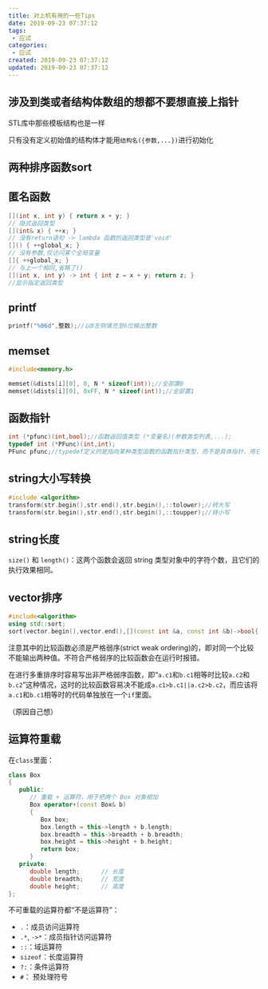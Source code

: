 ```yaml
---
title: 对上机有用的一些Tips
date: 2019-09-23 07:37:12
tags: 
 - 应试
categories: 
 - 应试
created: 2019-09-23 07:37:12
updated: 2019-09-23 07:37:12
---
```


## 涉及到类或者结构体数组的想都不要想直接上指针

STL库中那些模板结构也是一样

只有没有定义初始值的结构体才能用`结构名({参数,...})`进行初始化

## 两种排序函数sort

## 匿名函数

```C++
[](int x, int y) { return x + y; }
// 隐式返回类型
[](int& x) { ++x; }
// 没有return语句 -> lambda 函数的返回类型是'void'
[]() { ++global_x; }
// 没有参数,仅访问某个全局变量
[]{ ++global_x; }
// 与上一个相同,省略了()
[](int x, int y) -> int { int z = x + y; return z; }
//显示指定返回类型
```

## printf

```C++
printf("%06d",整数);//以0左侧填充至6位输出整数
```

## memset

```C++
#include<memory.h>

memset(&dists[i][0], 0, N * sizeof(int));//全部置0
memset(&dists[i][0], 0xFF, N * sizeof(int));//全部置1
```

## 函数指针

```C++
int (*pfunc)(int,bool);//函数返回值类型 (*变量名)(参数类型列表,...);
typedef int (*PFunc)(int,int);  
PFunc pfunc;//typedef定义的是指向某种类型函数的函数指针类型，而不是具体指针，用它可定义具体指针
```

## string大小写转换

```C++
#include <algorithm>
transform(str.begin(),str.end(),str.begin(),::tolower);//转大写
transform(str.begin(),str.end(),str.begin(),::toupper);//转小写
```

## string长度

`size()` 和 `length()`：这两个函数会返回 string 类型对象中的字符个数，且它们的执行效果相同。

## vector排序

```C++
#include<algorithm>
using std::sort;
sort(vector.begin(),vector.end(),[](const int &a, const int &b)->bool{ return a>b; });
```

注意其中的比较函数必须是严格弱序(strict weak ordering)的，即对同一个比较不能输出两种值。不符合严格弱序的比较函数会在运行时报错。

在进行多重排序时容易写出非严格弱序函数，即“`a.c1`和`b.c1`相等时比较`a.c2`和`b.c2`”这种情况，这时的比较函数容易决不能成`a.c1>b.c1||a.c2>b.c2`，而应该将`a.c1`和`b.c1`相等时的代码单独放在一个`if`里面。

（原因自己想）

## 运算符重载

在`class`里面：

```C++
class Box
{
   public:
      // 重载 + 运算符，用于把两个 Box 对象相加
      Box operator+(const Box& b)
      {
         Box box;
         box.length = this->length + b.length;
         box.breadth = this->breadth + b.breadth;
         box.height = this->height + b.height;
         return box;
      }
   private:
      double length;      // 长度
      double breadth;     // 宽度
      double height;      // 高度
};
```

不可重载的运算符都“不是运算符”：

* `.`：成员访问运算符
* `.*`, `->*`：成员指针访问运算符
* `::`：域运算符
* `sizeof`：长度运算符
* `?:`：条件运算符
* `#`： 预处理符号
